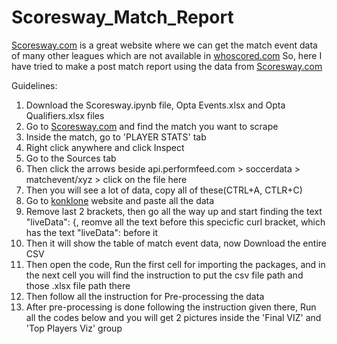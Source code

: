 # Scoresway_Match_Report

[Scoresway.com](https://www.scoresway.com/en_GB/soccer) is a great website where we can get the match event data of many other leagues which are not available in [whoscored.com](https://www.whoscored.com/)
So, here I have tried to make a post match report using the data from [Scoresway.com](https://www.scoresway.com/en_GB/soccer)

Guidelines:
1. Download the Scoresway.ipynb file, Opta Events.xlsx and Opta Qualifiers.xlsx files
2. Go to [Scoresway.com](https://www.scoresway.com/en_GB/soccer) and find the match you want to scrape
3. Inside the match, go to 'PLAYER STATS' tab
4. Right click anywhere and click Inspect
5. Go to the Sources tab
6. Then click the arrows beside api.performfeed.com > soccerdata > matchevent/xyz > click on the file here
7. Then you will see a lot of data, copy all of these(CTRL+A, CTLR+C)
8. Go to [konklone](https://konklone.io/json/) website and paste all the data
9. Remove last 2 brackets, then go all the way up and start finding the text "liveData": {, reomve all the text before this specicfic curl bracket, which has the text "liveData": before it
10. Then it will show the table of match event data, now Download the entire CSV
11. Then open the code, Run the first cell for importing the packages, and in the next cell you will find the instruction to put the csv file path and those .xlsx file path there
12. Then follow all the instruction for Pre-processing the data
13. After pre-processing is done following the instruction given there, Run all the codes below and you will get 2 pictures inside the 'Final VIZ' and 'Top Players Viz' group
 
